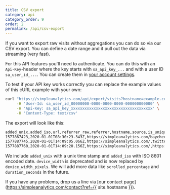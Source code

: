 ```yaml
---
title: CSV export
category: api
category_order: 9
order: 2
permalink: /api/csv-export
---
```


If you want to export raw visits without aggregations you can do so via our CSV export. You can define a date range and it pull out the data via streaming (very fast).

For this API features you'll need to authenticate. You can do this with an `Api-Key`-header where the key starts with `sa_api_key_...` and with a user ID `sa_user_id_...`. You can create them in [your account settings](https://simpleanalytics.com/account).

To test if your API key works correctly you can replace the example values of this cURL example with your own:

```bash
curl "https://simpleanalytics.com/api/export/visits?hostname=example.com&start=2020-01-01&end=2020-01-02&timezone=Europe/Amsterdam" \
     -H 'User-Id: sa_user_id_00000000-0000-0000-0000-000000000000' \
     -H 'Api-Key: sa_api_key_xxxxxxxxxxxxxxxxxxxxxxxxxxxxxxxxxxxx' \
     -H 'Content-Type: text/csv'
```

The export will look like this:

```bash
added_unix,added_iso,url,referrer_raw,referrer,hostname,source,is_unique,scrolled_percentage,duration_seconds,device_width_pixels,device_width
1577867423,2020-01-01T08:30:23.343Z,https://simpleanalytics.com/baychecker.com,https://simpleanalytics.com/example.com?start=2019-12-30&amp;end=2019-12-30,simpleanalytics.com,simpleanalytics.com,js,false,,,375,375
1577887745,2020-01-01T14:09:05.066Z,https://simpleanalytics.com/,twitter-bio,twitter,simpleanalytics.com,js,true,,,375,375
1577887760,2020-01-01T14:09:20.156Z,https://simpleanalytics.com/,https://simpleanalytics.com/?ref=twitter-bio,simpleanalytics.com,simpleanalytics.com,js,false,,,375,375
```

We include `added_unix` with a unix time stamp and `added_iso` with ISO 8601 encoded date. `device_width` is deprecated and is now replaced by `device_width_pixels`. We will add more data like `scrolled_percentage` and `duration_seconds` in the future.

If you have any problems, drop us a line via [our contact page](https://simpleanalytics.com/contact?ref={{ site.hostname }}).
